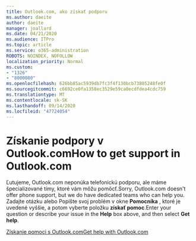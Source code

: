 ```yaml
---
title: Outlook.com, ako získať podporu
ms.author: daeite
author: daeite
manager: joallard
ms.date: 04/21/2020
ms.audience: ITPro
ms.topic: article
ms.service: o365-administration
ROBOTS: NOINDEX, NOFOLLOW
localization_priority: Normal
ms.custom:
- "1326"
- "8000080"
ms.openlocfilehash: 626bb85ac5939db7fc3f4f130bcb73805248fe0f
ms.sourcegitcommit: c6692ce0fa1358ec3529e59ca0ecdfdea4cdc759
ms.translationtype: MT
ms.contentlocale: sk-SK
ms.lasthandoff: 09/14/2020
ms.locfileid: "47724054"
---
```

# <a name="how-to-get-support-in-outlookcom"></a><span data-ttu-id="60de3-102">Získanie podpory v Outlook.com</span><span class="sxs-lookup"><span data-stu-id="60de3-102">How to get support in Outlook.com</span></span>

<span data-ttu-id="60de3-103">Ľutujeme, Outlook.com neponúka telefonickú podporu, ale máme špecializované tímy, ktoré vám môžu pomôcť.</span><span class="sxs-lookup"><span data-stu-id="60de3-103">Sorry, Outlook.com doesn't offer phone support, but we do have dedicated teams who can help you.</span></span>
<span data-ttu-id="60de3-104">Zadajte otázku alebo Popíšte svoj problém v okne **Pomocníka** , ktoré je uvedené vyššie, a potom vyberte položku **získať pomoc**.</span><span class="sxs-lookup"><span data-stu-id="60de3-104">Enter your question or describe your issue in the **Help** box above, and then select **Get help**.</span></span>

[<span data-ttu-id="60de3-105">Získanie pomoci s Outlook.com</span><span class="sxs-lookup"><span data-stu-id="60de3-105">Get help with Outlook.com</span></span>](https://support.office.com/article/40676ad0-c831-45ac-a023-5be633be798d?wt.mc_id=Office_Outlook_com_Alchemy)
